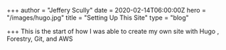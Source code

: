 +++
author = "Jeffery Scully"
date = 2020-02-14T06:00:00Z
hero = "/images/hugo.jpg"
title = "Setting Up This Site"
type = "blog"

+++
This is the start of how I was able to create my own site with Hugo , Forestry, Git, and AWS